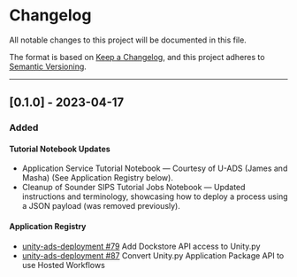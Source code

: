 # Changelog

All notable changes to this project will be documented in this file. 

The format is based on [Keep a Changelog](https://keepachangelog.com/en/1.0.0/),
and this project adheres to [Semantic Versioning](https://semver.org/spec/v2.0.0.html).

--------

## [0.1.0] - 2023-04-17

### Added

#### Tutorial Notebook Updates

* Application Service Tutorial Notebook — Courtesy of U-ADS (James and Masha) (See Application Registry below).
* Cleanup of Sounder SIPS Tutorial Jobs Notebook — Updated instructions and terminology, showcasing how to deploy a process using a JSON payload (was removed previously).

#### Application Registry
* [unity-ads-deployment #79](https://github.com/unity-sds/unity-ads-deployment/issues/79) Add Dockstore API access to Unity.py
* [unity-ads-deployment #87](https://github.com/unity-sds/unity-ads-deployment/issues/87) Convert Unity.py Application Package API to use Hosted Workflows

